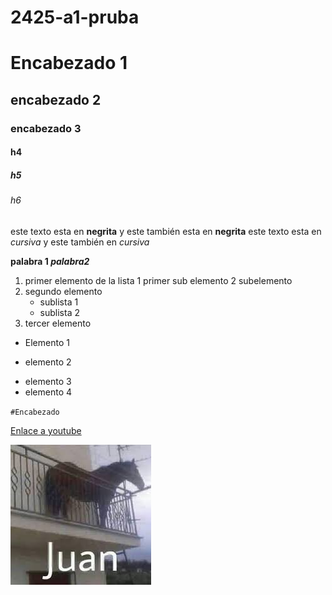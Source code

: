 # 2425-a1-pruba


# Encabezado 1
## encabezado 2
### encabezado 3
#### h4
##### h5
###### h6

este texto esta en **negrita** y este también esta en __negrita__
este texto esta en *cursiva* y este también en _cursiva_  

**palabra 1 _palabra2_**

1. primer elemento de la lista
	1 primer sub elemento
	2 subelemento
2. segundo elemento
	* sublista 1
	* sublista 2
3. tercer elemento 

* Elemento 1
+ elemento 2
- elemento 3
- elemento 4

``#Encabezado``

[Enlace a youtube](https://www.youtube.com/ "texto opcional 1")

![caballos](https://github.com/PERELZA/2425-a1-pruba/blob/main/caballos.jpeg "titulo de la imagen")

